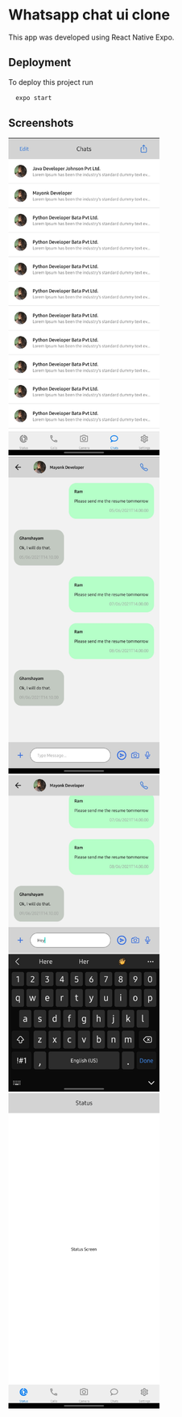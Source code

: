
# Whatsapp chat ui clone

This app was developed using React Native Expo.


## Deployment

To deploy this project run

```bash
  expo start
```


## Screenshots
<img src="https://github.com/mayonk-kumar-git/ReactNativeTest/blob/master/screenShots/Screenshot_20211224-185639_Expo%20Go.jpg?raw=true" width="300" />  <img src="https://github.com/mayonk-kumar-git/ReactNativeTest/blob/master/screenShots/Screenshot_20211224-185650_Expo%20Go.jpg?raw=true" width="300" />  <img src="https://github.com/mayonk-kumar-git/ReactNativeTest/blob/master/screenShots/Screenshot_20211224-185729_Expo%20Go.jpg?raw=true" width="300" />  <img src="https://github.com/mayonk-kumar-git/ReactNativeTest/blob/master/screenShots/Screenshot_20211224-185737_Expo%20Go.jpg?raw=true" width="300" />

